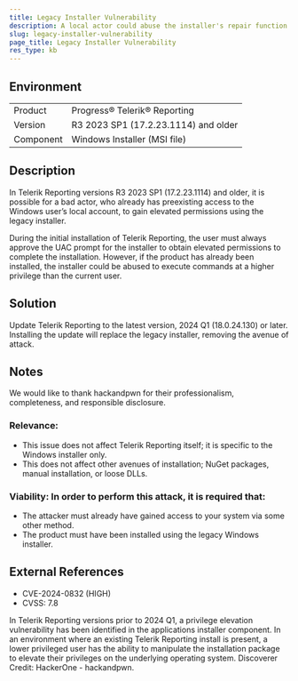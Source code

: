 ```yaml
---
title: Legacy Installer Vulnerability
description: A local actor could abuse the installer's repair function to gain elevated permissions.
slug: legacy-installer-vulnerability
page_title: Legacy Installer Vulnerability
res_type: kb
---
```


## Environment

<table>
	<tbody>
		<tr>
			<td>Product</td>
			<td>Progress® Telerik® Reporting</td>
		</tr>
		<tr>
			<td>Version</td>
			<td>R3 2023 SP1 (17.2.23.1114) and older</td>
		</tr>
		<tr>
			<td>Component</td>
			<td>Windows Installer (MSI file)</td>
		</tr>
	</tbody>
</table>

## Description

In Telerik Reporting versions R3 2023 SP1 (17.2.23.1114) and older, it is possible for a bad actor, who already has preexisting access to the Windows user’s local account, to gain elevated permissions using the legacy installer.

During the initial installation of Telerik Reporting, the user must always approve the UAC prompt for the installer to obtain elevated permissions to complete the installation. However, if the product has already been installed, the installer could be abused to execute commands at a higher privilege than the current user.

## Solution

Update Telerik Reporting to the latest version, 2024 Q1 (18.0.24.130) or later. Installing the update will replace the legacy installer, removing the avenue of attack.

## Notes

We would like to thank hackandpwn for their professionalism, completeness, and responsible disclosure.

### Relevance:

* This issue does not affect Telerik Reporting itself; it is specific to the Windows installer only.
* This does not affect other avenues of installation; NuGet packages, manual installation, or loose DLLs.

### Viability: In order to perform this attack, it is required that:

* The attacker must already have gained access to your system via some other method.
* The product must have been installed using the legacy Windows installer.

## External References

* CVE-2024-0832 (HIGH)
* CVSS: 7.8

In Telerik Reporting versions prior to 2024 Q1, a privilege elevation vulnerability has been identified in the applications installer component. In an environment where an existing Telerik Reporting install is present, a lower privileged user has the ability to manipulate the installation package to elevate their privileges on the underlying operating system. Discoverer Credit: HackerOne - hackandpwn.
